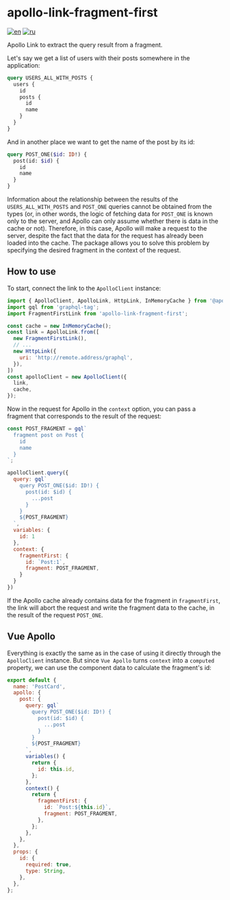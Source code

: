# apollo-link-fragment-first
[![en](https://img.shields.io/badge/lang-en-red.svg)](https://github.com/palshin/apollo-link-fragment-first/blob/master/README.md)
[![ru](https://img.shields.io/badge/lang-ru-green.svg)](https://github.com/palshin/apollo-link-fragment-first/blob/master/README.ru.md)

Apollo Link to extract the query result from a fragment.

Let's say we get a list of users with their posts somewhere in the application:

```graphql
query USERS_ALL_WITH_POSTS {
  users {
    id
    posts {
      id
      name
    }
  }
}
```

And in another place we want to get the name of the post by its id:

```graphql
query POST_ONE($id: ID!) {
  post(id: $id) {
    id
    name
  }
}
```

Information about the relationship between the results of the ```USERS_ALL_WITH_POSTS``` and ```POST_ONE``` queries cannot be obtained from the types (or, in other words, the logic of fetching data for ```POST_ONE``` is known only to the server, and Apollo can only assume whether there is data in the cache or not). Therefore, in this case, Apollo will make a request to the server, despite the fact that the data for the request has already been loaded into the cache. The package allows you to solve this problem by specifying the desired fragment in the context of the request.

## How to use

To start, connect the link to the ```ApolloClient``` instance:

```js
import { ApolloClient, ApolloLink, HttpLink, InMemoryCache } from '@apollo/client/core'
import gql from 'graphql-tag';
import FragmentFirstLink from 'apollo-link-fragment-first';

const cache = new InMemoryCache();
const link = ApolloLink.from([
  new FragmentFirstLink(),
  // ...
  new HttpLink({
    uri: 'http://remote.address/graphql',
  }),
])
const apolloClient = new ApolloClient({
  link,
  cache,
});
```

Now in the request for Apollo in the ```context``` option, you can pass a fragment that corresponds to the result of the request:

```js
const POST_FRAGMENT = gql`
  fragment post on Post {
    id
    name
  }
`;

apolloClient.query({
  query: gql`
    query POST_ONE($id: ID!) {
      post(id: $id) {
        ...post
      }
    }
    ${POST_FRAGMENT}
  `,
  variables: {
    id: 1
  },
  context: {
    fragmentFirst: {
      id: `Post:1`,
      fragment: POST_FRAGMENT,
    }
  }
})
```

If the Apollo cache already contains data for the fragment in ```fragmentFirst```, the link will abort the request and write the fragment data to the cache, in the result of the request ```POST_ONE```.


## Vue Apollo

Everything is exactly the same as in the case of using it directly through the ```ApolloClient``` instance. But since ```Vue Apollo``` turns ```context``` into a ```computed``` property, we can use the component data to calculate the fragment's id:

```js
export default {
  name: 'PostCard',
  apollo: {
    post: {
      query: gql`
        query POST_ONE($id: ID!) {
          post(id: $id) {
            ...post
          }
        }
        ${POST_FRAGMENT}
      `,
      variables() {
        return {
          id: this.id,
        };
      },
      context() {
        return {
          fragmentFirst: {
            id: `Post:${this.id}`,
            fragment: POST_FRAGMENT,
          },
        };
      },
    },
  },
  props: {
    id: {
      required: true,
      type: String,
    },
  },
};
```